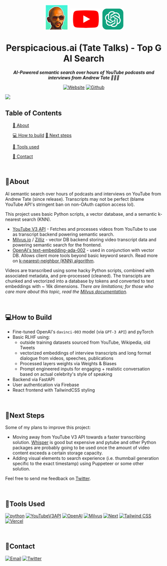 
 <div align="center">
    <img src="https://github.com/vdutts7/dump/blob/main/tate-talks-1.jpeg" alt="Logo" width="80" height="80">
    <img src="https://github.com/vdutts7/dump/blob/main/youtube-logo.png" alt="Logo" width="100" height="67">
    <img src="https://github.com/vdutts7/dump/blob/main/openai-logo.png" alt="Logo" width="67" height="67">
    <h1 align="center">
        Perspicacious.ai (Tate Talks) - Top G AI Search
    </h1>
    <p align="center"> 
        <i><b>AI-Powered semantic search over hours of YouTube podcasts and interviews from Andrew Tate 🚬💸💬</b></i>
        <br/> 
    </p>

[![Website][website]][website-url]
[![Github][github]][github-url]

 </div>
 <img src="https://github.com/vdutts7/dump/blob/main/tate-talks-2.gif"/> 

<br/>

## Table of Contents

<ol>
    <a href="#about">📝 About</a>
        <ul>
        </ul>
    <a href="#how-to-build">💻 How to build</a>
    <a href="#next-steps">🚀 Next steps</a> 
       <ul>
        </ul>
    <a href="#tools-used">🔧 Tools used</a>
        <ul>
        </ul>
    <a href="#contact">👤 Contact</a>
  </ol>

<br/>

## 📝About
AI semantic search over hours of podcasts and interviews on YouTube from Andrew Tate (since release). Transcripts may not be perfect (blame YouTube API's stringent ban on non-OAuth caption access lol).

This project uses basic Python scripts, a vector database, and a semantic k-nearest search (KNN).
- [YouTube V3 API](https://developers.google.com/youtube/v3) - Fetches and processes videos from YouTube to use as transcript backend powering semantic search.
- [Milvus.io](https://milvus.io/) / [Zilliz](https://zilliz.com/) - vector DB backend storing video transcript data and powering semantic search for the frontend.
- [OpenAI's text-embedding-ada-002](https://openai.com/blog/new-and-improved-embedding-model/) - used in conjunction with vector DB. Allows client more tools beyond basic keyword search.
  Read more on [k-nearest-neighbor (KNN) algorithm](https://en.wikipedia.org//wiki/K-nearest_neighbors_algorithm).

Videos are transcribed using some hacky Python scripts, combined with associated metadata, and pre-processed (cleaned). The transcipts are chunked and vectorized into a database by tokens and converted to text embeddings with ~ 16k dimensions. <i>There are limitations; for those who care more about this topic, read the [Milvus documentation](https://milvus.io/docs/limitations.md#Dimensions-of-a-vector).</i>


<br/>

## 💻How to Build
- Fine-tuned OpenAI's `davinci-003` model (via `GPT-3 API`) and pyTorch
- Basic RLHF using:
  - outside training datasets sourced from YouTube, Wikipedia, old Tweets
  - vectorized embeddings of interview transcripts and long format dialogue from videos, speeches, publications
  - Processed layers weights via Weights & Biases
  - Prompt engineered inputs for engaging + realistic conversation based on actual celebrity's style of speaking
- Backend via FastAPI
- User authentication via Firebase
- React frontend with TailwindCSS styling

<br/>

## 🚀Next Steps
Some of my plans to improve this project:

- Moving away from YouTube V3 API towards a faster transcribing solution. [Whisper](https://openai.com/research/whisper) is good but expensive and pytube and other Python packages are probably going to be used once the amount of video content exceeds a certain storage capacity.
- Adding visual elements to search experience (i.e. thumnbail generation specific to the exact timestamp) using Puppeteer or some other solution.

Feel free to send me feedback on [Twitter](https://twitter.com/vdutts7).

<br/>


## 🔧Tools Used
[![python][python]][python-url]
[![YouTubeV3API][youtubev3api]][youtubev3api-url]
[![OpenAI][openai]][openai-url]
[![Milvus][milvus]][milvus-url]
[![Next][next]][next-url]
[![Tailwind CSS][tailwindcss]][tailwindcss-url]
[![Vercel][vercel]][vercel-url]


<br/>

## 👤Contact

[![Email][email]][email-url]
[![Twitter][twitter]][twitter-url]

<!-- MARKDOWN LINKS & IMAGES -->
<!-- https://www.markdownguide.org/basic-syntax/#reference-style-links -->

[python]: https://img.shields.io/badge/Python-3776AB?style=for-the-badge&logo=python&logoColor=white
[python-url]: https://www.python.org/
[next]: https://img.shields.io/badge/next.js-000000?style=for-the-badge&logo=nextdotjs&logoColor=white
[next-url]: https://nextjs.org/
[youtubev3api]: https://img.shields.io/badge/YouTube_API_v3-FF0000?style=for-the-badge&logo=youtube&logoColor=white
[youtubev3api-url]: https://developers.google.com/youtube/v3
[tailwindcss]: https://img.shields.io/badge/Tailwind_CSS-38B2AC?style=for-the-badge&logo=tailwind-css&logoColor=skyblue&color=0A192F
[tailwindcss-url]: https://tailwindcss.com/
[openai]: https://img.shields.io/badge/OpenAI%20ada--002%20GPT-0058A0?style=for-the-badge&logo=openai&logoColor=white&color=4aa481
[openai-url]: https://openai.com/
[milvus]: https://img.shields.io/badge/Milvus-DD0031?style=for-the-badge&logo=https://github.com/vdutts7/ai-topg-searchbot/blob/main/public/milvus.png&color=00d5ff
[milvus-url]: https://milvus.io/
[typescript]: https://img.shields.io/badge/TypeScript-007ACC?style=for-the-badge&logo=typescript&logoColor=white
[typescript-url]: https://www.typescriptlang.org/
[vercel]: https://img.shields.io/badge/Vercel-FFFFFF?style=for-the-badge&logo=Vercel&logoColor=white&color=black
[vercel-url]: https://Vercel.com/

[website]: https://img.shields.io/badge/🔗Website-7f18ff?style=for-the-badge
[website-url]: https://perspicacious.ai/
[github]: https://img.shields.io/badge/💻Github-000000?style=for-the-badge
[github-url]: https://github.com/vdutts7/perspicacious.ai/
[email]: https://img.shields.io/badge/me@vdutts7.com-FFCA28?style=for-the-badge&logo=Gmail&logoColor=00bbff&color=black
[email-url]: #
[twitter]: https://img.shields.io/badge/Twitter-FFCA28?style=for-the-badge&logo=Twitter&logoColor=00bbff&color=black
[twitter-url]: https://twitter.com/vdutts7/
